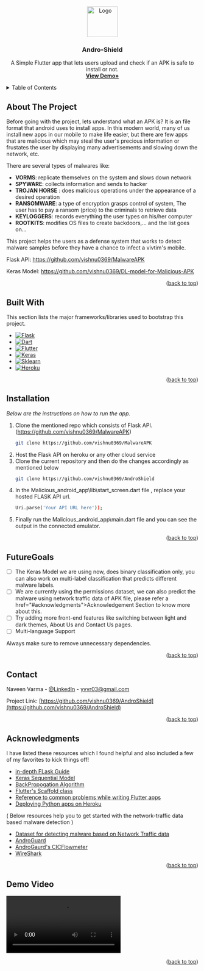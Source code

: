 <a name="readme-top"></a>
<!-- PROJECT LOGO -->
<br />
<div align="center">
  <a href="https://github.com/othneildrew/Best-README-Template">
    <img src="![Shield](https://user-images.githubusercontent.com/88284126/213931871-f75a0f79-65d8-4f34-a690-5f541d3de02d.png)" alt="Logo" width="80" height="80">
  </a>

  <h3 align="center">Andro-Shield</h3>

  <p align="center">
    A Simple Flutter app that lets users upload and check if an APK is safe to install or not.
    <br />
    <a href="#demo-video"><strong>View Demo»</strong></a>
    <br />
  </p>
</div>


<!-- TABLE OF CONTENTS -->
<details>
  <summary>Table of Contents</summary>
  <ol>
    <li>
      <a href="#about-the-project">About The Project</a>
      <ul>
        <li><a href="#built-with">Built With</a></li>
      </ul>
    </li>
    <li>
      <a href="#installation">Installation</a>
    </li>
    <li><a href="#futuregoals">Future Goals</a></li>
    <li><a href="#contact">Contact</a></li>
    <li><a href="#acknowledgments">Acknowledgments</a></li>
  </ol>
</details>


## About The Project

Before going with the project, lets understand what an APK is? It is an file format that android uses to install apps. In this modern world, many of us install new
apps in our mobile to make life easier, but there are few apps that are malicious which may steal the user's precious information or frustates the user by displaying many advertisements and slowing down the network, etc.

There are several types of malwares like:

* <b>VORMS</b>: replicate themselves on the system and slows down network
* <b>SPYWARE</b>: collects information and sends to hacker
* <b>TROJAN HORSE</b> : does malicious operations under the appearance of a desired operation
* <b>RANSOMWARE</b>: a type of encryption grasps control of system, The user has to pay a ransom (price) to the criminals to retrieve data
* <b>KEYLOGGERS</b>:  records everything the user types on his/her computer
* <b>ROOTKITS</b>: modifies OS files to create backdoors,... and the list goes on...

This project helps the users as a defense system that works to detect malware samples before they have a chance to infect a vivtim's mobile.

Flask API:  https://github.com/vishnu0369/MalwareAPK

Keras Model: https://github.com/vishnu0369/DL-model-for-Malicious-APK
<p align="right">(<a href="#readme-top">back to top</a>)</p>



## Built With

This section lists the major frameworks/libraries used to bootstrap this project.


* [![Flask][Flask]][Flask-url]
* [![Dart][Dart]][Dart-url]
* [![Flutter][Flutter]][Flutter-url]
* [![Keras][Keras]][Keras-url]
* [![Sklearn][Sklearn]][Sklearn-url]
* [![Heroku][Heroku]][Heroku-url]



<p align="right">(<a href="#readme-top">back to top</a>)</p>



## Installation

_Below are the instructions on how to run the app._

1. Clone the mentioned repo which consists of Flask API. (https://github.com/vishnu0369/MalwareAPK)
   ```sh
   git clone https://github.com/vishnu0369/MalwareAPK
   ```
2. Host the Flask API on heroku or any other cloud service
3. Clone the current repository and then do the changes accordingly as mentioned below
   ```sh
   git clone https://github.com/vishnu0369/AndroShield
   ```
4. In the   Malicious_android_app\lib\start_screen.dart file   , replace your hosted FLASK API url.
   ```sh
   Uri.parse('Your API URL here'));
   ```
5. Finally run the Malicious_android_app\main.dart file and you can see the output in the connected emulator.

<p align="right">(<a href="#readme-top">back to top</a>)</p>



## FutureGoals


- [ ] The Keras Model we are using now, does binary classification only, you can also work on multi-label classification that predicts different malware labels.
- [ ] We are currently using the permissions dataset, we can also predict the malware using network traffic data of APK file, please refer a href="#acknowledgments">Acknowledgement Section </a> to know more about this.
- [ ] Try adding more front-end features like switching between light and dark themes, About Us and Contact Us pages.
- [ ] Multi-language Support

Always make sure to remove unnecessary dependencies.

<p align="right">(<a href="#readme-top">back to top</a>)</p>


## Contact

Naveen Varma - [@LinkedIn](https://www.linkedin.com/in/vishnu-vardhan-reddy-yelty-a92a86222/) - yvvr03@gmail.com

Project Link: [https://github.com/vishnu0369/AndroShield](https://github.com/vishnu0369/AndroShield)



<p align="right">(<a href="#readme-top">back to top</a>)</p>


<!-- ACKNOWLEDGMENTS -->
## Acknowledgments

I have listed these resources which I found helpful and also included a few of my favorites to kick things off!

* [in-depth FLask Guide](https://flask.palletsprojects.com/en/2.0.x/api/)
* [Keras Sequential Model](https://keras.io/guides/sequential_model/)
* [BackPropogation Algorithm](https://machinelearningmastery.com/implement-backpropagation-algorithm-scratch-python/)
* [Flutter's Scaffold class](https://api.flutter.dev/flutter/material/Scaffold-class.html)
* [Reference to common problems while writing Flutter apps](https://docs.flutter.dev/cookbook)
* [Deploying Python apps on Heroku](https://devcenter.heroku.com/categories/python-support)


 ( Below resources help you to get started with the network-traffic data based malware detection )
* [Dataset for detecting malware based on Network Traffic data](https://www.unb.ca/cic/datasets/invesandmal2019.html)
* [AndroGuard](https://github.com/androguard/androguard)
* [AndroGaurd's CICFlowmeter](https://github.com/datthinh1801/cicflowmeter)
* [WireShark](https://www.wireshark.org/#learnWS)


<p align="right">(<a href="#readme-top">back to top</a>)</p>







<div id="demo-video">

## Demo Video

<video src="https://user-images.githubusercontent.com/72015821/204139131-dd81d44d-0a5e-4c20-b4dd-e6eca5bcd430.mp4"></video>
</div>



<p align="right">(<a href="#readme-top">back to top</a>)</p>





<!-- MARKDOWN LINKS & IMAGES -->
<!-- https://www.markdownguide.org/basic-syntax/#reference-style-links -->

[Flask]: https://img.shields.io/badge/flask-000000?style=for-the-badge&logo=flask&logoColor=white
[Flask-url]: https://palletsprojects.com/p/flask/
[Dart]: https://img.shields.io/badge/Dart-20232A?style=for-the-badge&logo=dart&logoColor=61DAFB
[Dart-url]: https://dart.dev/
[Flutter]: https://img.shields.io/badge/Flutter-35495E?style=for-the-badge&logo=flutter&logoColor=4FC08D
[Flutter-url]: https://flutter.dev/
[Keras]: https://img.shields.io/badge/Keras-DD0031?style=for-the-badge&logo=keras&logoColor=white
[Keras-url]: https://keras.io/
[Sklearn]: https://img.shields.io/badge/Sklearn-0769AD?style=for-the-badge&logo=scikitlearn&logoColor=white
[Sklearn-url]: https://scikit-learn.org/stable/index.html
[Heroku]: https://img.shields.io/badge/Heroku-563D7C?style=for-the-badge&logo=heroku&logoColor=white
[Heroku-url]: https://dashboard.heroku.com/apps
